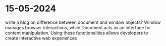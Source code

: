 # 15-05-2024
write a blog on difference between document and window objects?
Window manages browser interactions, while Document acts as an interface for content manipulation. Using these functionalities allows developers to create interactive web experiences
